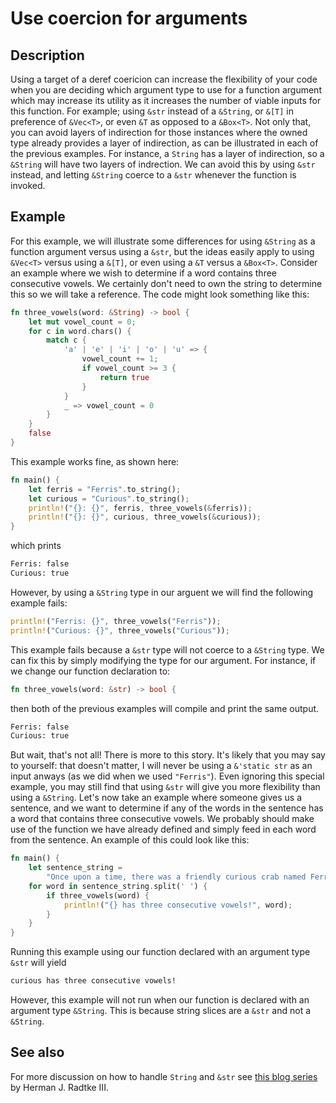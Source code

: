 # Use coercion for arguments

## Description

Using a target of a deref coericion can increase the flexibility of your code when you are deciding which argument type to use for a function argument which may increase its utility as it increases the number of viable inputs for this function.
For example; using `&str` instead of a `&String`, or `&[T]` in preference of `&Vec<T>`, or even `&T` as opposed to a `&Box<T>`. 
Not only that, you can avoid layers of indirection for those instances where the owned type already provides a layer of indirection, as can be illustrated in each of the previous examples. 
For instance, a `String` has a layer of indirection, so a `&String` will have two layers of indrection.
We can avoid this by using `&str` instead, and letting `&String` coerce to a `&str` whenever the function is invoked. 

## Example

For this example, we will illustrate some differences for using `&String` as a function argument versus using a `&str`, but the ideas easily apply to using `&Vec<T>` versus using a `&[T]`, or even using a `&T` versus a `&Box<T>`.  Consider an example where we wish to determine if a word contains three consecutive vowels.  We certainly don't need to own the string to determine this so we will take a reference.  The code might look something like this:

``` rust
fn three_vowels(word: &String) -> bool {
    let mut vowel_count = 0;
    for c in word.chars() {
        match c {
            'a' | 'e' | 'i' | 'o' | 'u' => {
                vowel_count += 1;
                if vowel_count >= 3 {
                    return true
                }
            }
            _ => vowel_count = 0
        }
    }
    false
}
```

This example works fine, as shown here:

``` rust
fn main() {
    let ferris = "Ferris".to_string();
    let curious = "Curious".to_string();
    println!("{}: {}", ferris, three_vowels(&ferris));
    println!("{}: {}", curious, three_vowels(&curious));
}
```

which prints

``` bash
Ferris: false
Curious: true
```

However, by using a `&String` type in our arguent we will find the following example fails:

``` rust
println!("Ferris: {}", three_vowels("Ferris"));
println!("Curious: {}", three_vowels("Curious"));
```

This example fails because a `&str` type will not coerce to a `&String` type.  We can fix this by simply modifying the type for our argument.  For instance, if we change our function declaration to:

``` rust
fn three_vowels(word: &str) -> bool {
```

then both of the previous examples will compile and print the same output.


``` bash
Ferris: false
Curious: true
```

But wait, that's not all!  There is more to this story.  It's likely that you may say to yourself: that doesn't matter, I will never be using a `&'static str` as an input anways (as we did when we used `"Ferris"`).  Even ignoring this special example, you may still find that using `&str` will give you more flexibility than using a `&String`.  Let's now take an example where someone gives us a sentence, and we want to determine if any of the words in the sentence has a word that contains three consecutive vowels.  We probably should make use of the function we have already defined and simply feed in each word from the sentence.  An example of this could look like this:

``` rust
fn main() {
    let sentence_string = 
        "Once upon a time, there was a friendly curious crab named Ferris".to_string();
    for word in sentence_string.split(' ') {
        if three_vowels(word) {
            println!("{} has three consecutive vowels!", word);
        }
    }
}
```

Running this example using our function declared with an argument type `&str` will yield

``` bash
curious has three consecutive vowels!
```

However, this example will not run when our function is declared with an argument type `&String`.  This is because string slices are a `&str` and not a `&String`.

## See also

For more discussion on how to handle `String` and `&str` see [this blog series](http://hermanradtke.com/2015/05/03/string-vs-str-in-rust-functions.html) by Herman J. Radtke III.

